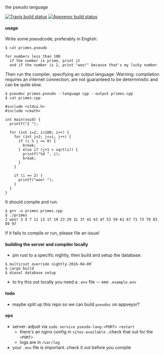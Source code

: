 the pseudo language

[![Travis build status](https://travis-ci.org/yosemitebandit/pseudo.svg?branch=master)](https://travis-ci.org/yosemitebandit/pseudo)
[![Appveyor build status](https://ci.appveyor.com/api/projects/status/mmky10ccdp303y7h?svg=true)](https://ci.appveyor.com/project/yosemitebandit/pseudo)



#### usage
Write some pseudcode, preferably in English:

```
$ cat primes.pseudo

for numbers less than 100
  if the number is prime, print it
  and if the number is 2, print "woo!" because that's my lucky number
```

Then run the compiler, specifying an output language.
Warning: compilation requires an internet connection,
are not guaranteed to be deterministic and can be quite slow.

```shell
$ pseudoc primes.pseudo --language cpp --output primes.cpp
$ cat primes.cpp

#include <stdio.h>
#include <cmath>

int main(void) {
  printf("2 ");

  for (int i=2; i<100; i++) {
    for (int j=2; j<=i; j++) {
      if (i % j == 0) {
        break;
      } else if (j+1 > sqrt(i)) {
        printf("%d ", i);
        break;
      }
    }

    if (i == 2) {
      printf("woo! ");
    }
  }
}
```

It should compile and run:

```shell
$ g++ -o primes primes.cpp
$ ./primes
2 woo! 3 5 7 11 13 17 19 23 29 31 37 41 43 47 53 59 61 67 71 73 79 83 89 97
```

If it fails to compile or run, please file an issue!


#### building the server and compiler locally
* pin rust to a specific nightly, then build and setup the database:

```
$ multirust override nightly-2016-04-09`
$ cargo build
$ diesel database setup
```

* to try this out locally you need a `.env` file -- see `.example.env`


#### todo
* maybe split up this repo so we can build `pseudoc` on appveyor?


#### ops
* server: adjust via `sudo service pseudo-lang-<PORT> restart`
  * there's an nginx config in `sites-available` ..check that out for the `<PORT>`
  * logs are in `/var/log`
* your `.env` file is important..check it out before you compile
